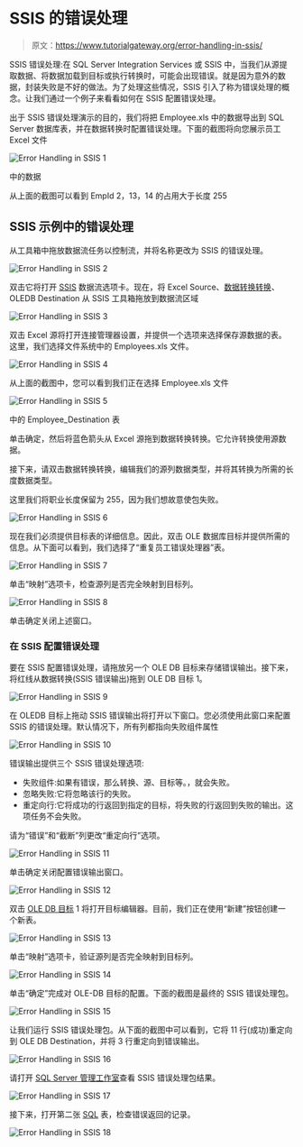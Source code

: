 # SSIS 的错误处理

> 原文：<https://www.tutorialgateway.org/error-handling-in-ssis/>

SSIS 错误处理:在 SQL Server Integration Services 或 SSIS 中，当我们从源提取数据、将数据加载到目标或执行转换时，可能会出现错误。就是因为意外的数据，封装失败是不好的做法。为了处理这些情况，SSIS 引入了称为错误处理的概念。让我们通过一个例子来看看如何在 SSIS 配置错误处理。

出于 SSIS 错误处理演示的目的，我们将把 Employee.xls 中的数据导出到 SQL Server 数据库表，并在数据转换时配置错误处理。下面的截图将向您展示员工 Excel 文件

![Error Handling in SSIS 1](img/68699e63415c54d4942bc34b7b035f1d.png)

中的数据

从上面的截图可以看到 EmpId 2，13，14 的占用大于长度 255

## SSIS 示例中的错误处理

从工具箱中拖放数据流任务以控制流，并将名称更改为 SSIS 的错误处理。

![Error Handling in SSIS 2](img/25afdd2ae21eaf9e18d7a9a2f7bffffb.png)

双击它将打开 [SSIS](https://www.tutorialgateway.org/ssis/) 数据流选项卡。现在，将 Excel Source、[数据转换转换](https://www.tutorialgateway.org/ssis-data-conversion/)、OLEDB Destination 从 SSIS 工具箱拖放到数据流区域

![Error Handling in SSIS 3](img/c705c18a6f3ff5560b1930c62eace3da.png)

双击 Excel 源将打开连接管理器设置，并提供一个选项来选择保存源数据的表。这里，我们选择文件系统中的 Employees.xls 文件。

![Error Handling in SSIS 4](img/c42cdbf2c95eeb2b512d979b5c2c8f94.png)

从上面的截图中，您可以看到我们正在选择 Employee.xls 文件

![Error Handling in SSIS 5](img/9723e64834f3beae83e16958cbb3c916.png)

中的 Employee_Destination 表

单击确定，然后将蓝色箭头从 Excel 源拖到数据转换转换。它允许转换使用源数据。

接下来，请双击数据转换转换，编辑我们的源列数据类型，并将其转换为所需的长度数据类型。

这里我们将职业长度保留为 255，因为我们想故意使包失败。

![Error Handling in SSIS 6](img/022f71a530d1967c5c0480404fa6addb.png)

现在我们必须提供目标表的详细信息。因此，双击 OLE 数据库目标并提供所需的信息。从下面可以看到，我们选择了“重复员工错误处理器”表。

![Error Handling in SSIS 7](img/5a84d31ae845d878487e832560fcff61.png)

单击“映射”选项卡，检查源列是否完全映射到目标列。

![Error Handling in SSIS 8](img/ac043e07b2622ad0d8dae8968ebb3ba1.png)

单击确定关闭上述窗口。

### 在 SSIS 配置错误处理

要在 SSIS 配置错误处理，请拖放另一个 OLE DB 目标来存储错误输出。接下来，将红线从数据转换(SSIS 错误输出)拖到 OLE DB 目标 1。

![Error Handling in SSIS 9](img/985ae2277367789e630d207446567350.png)

在 OLEDB 目标上拖动 SSIS 错误输出将打开以下窗口。您必须使用此窗口来配置 SSIS 的错误处理。默认情况下，所有列都指向失败组件属性

![Error Handling in SSIS 10](img/1b33b32966623976178e62877b5e51a3.png)

错误输出提供三个 SSIS 错误处理选项:

*   失败组件:如果有错误，那么转换、源、目标等。，就会失败。
*   忽略失败:它将忽略该行的失败。
*   重定向行:它将成功的行返回到指定的目标，将失败的行返回到失败的输出。这项任务不会失败。

请为“错误”和“截断”列更改“重定向行”选项。

![Error Handling in SSIS 11](img/03c1384aa135f2f8d046db4502755f99.png)

单击确定关闭配置错误输出窗口。

![Error Handling in SSIS 12](img/4fb44be2188da1230348c25f58fed435.png)

双击 [OLE DB 目标](https://www.tutorialgateway.org/ssis-ole-db-destination/) 1 将打开目标编辑器。目前，我们正在使用“新建”按钮创建一个新表。

![Error Handling in SSIS 13](img/ef807530ee0e7d1798958021a4427b0f.png)

单击“映射”选项卡，验证源列是否完全映射到目标列。

![Error Handling in SSIS 14](img/710bec7b65b84d5b8d4078174a31d880.png)

单击“确定”完成对 OLE-DB 目标的配置。下面的截图是最终的 SSIS 错误处理包。

![Error Handling in SSIS 15](img/e544abb52ea9afea1fb1cf00cf0be3b5.png)

让我们运行 SSIS 错误处理包。从下面的截图中可以看到，它将 11 行(成功)重定向到 OLE DB Destination，并将 3 行重定向到错误输出。

![Error Handling in SSIS 16](img/d1e8a6bdc8061ed6d8e50ea82631b8f2.png)

请打开 [SQL Server 管理工作室](https://www.tutorialgateway.org/sql/)查看 SSIS 错误处理包结果。

![Error Handling in SSIS 17](img/af151981be60c31b026e21d4aabced6c.png)

接下来，打开第二张 [SQL](https://www.tutorialgateway.org/sql/) 表，检查错误返回的记录。

![Error Handling in SSIS 18](img/f0e510005e13efdd024f781af50c91e8.png)